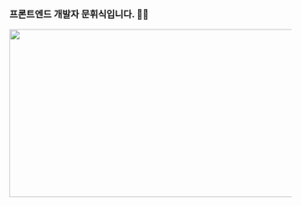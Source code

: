 ### 프론트엔드 개발자 문휘식입니다. 👋🏻
<!--
#### Language
html, css, js, ts
#### Framework
react, nextjs
#### library
tailwindcss

![](./profile-3d-contrib/profile-night-rainbow.svg)-->


<a href="https://github.com/devxb/gitanimals">
<img
  src="https://render.gitanimals.org/farms/coggiee"
  width="600"
  height="300"
/>
</a>
